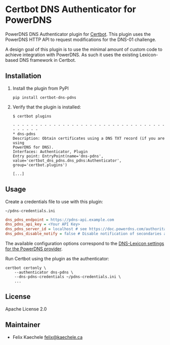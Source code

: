 # Certbot DNS Authenticator for PowerDNS

PowerDNS DNS Authenticator plugin for [Certbot](https://certbot.eff.org). This
plugin uses the PowerDNS HTTP API to request modifications for the DNS-01
challenge.

A design goal of this plugin is to use the minimal amount of custom code to
achieve integration with PowerDNS. As such it uses the existing Lexicon-based
DNS framework in Certbot.

## Installation

1. Install the plugin from PyPI

   ```shell
   pip install certbot-dns-pdns
   ```

2. Verify that the plugin is installed:

   ```shell
   $ certbot plugins

   - - - - - - - - - - - - - - - - - - - - - - - - - - - - - - - - - - - - - - - -
   * dns-pdns
   Description: Obtain certificates using a DNS TXT record (if you are using
   PowerDNS for DNS).
   Interfaces: Authenticator, Plugin
   Entry point: EntryPoint(name='dns-pdns',
   value='certbot_dns_pdns.dns_pdns:Authenticator', group='certbot.plugins')

   [...]
   ```

## Usage

Create a credentials file to use with this plugin:

`~/pdns-credentials.ini`

```ini
dns_pdns_endpoint = https://pdns-api.example.com
dns_pdns_api_key = <Your API Key>
dns_pdns_server_id = localhost # see https://doc.powerdns.com/authoritative/http-api/server.html
dns_pdns_disable_notify = false # Disable notification of secondaries after record changes
```

The available configuration options correspond to the
[DNS-Lexicon settings for the PowerDNS provider](https://dns-lexicon.readthedocs.io/en/latest/configuration_reference.html#powerdns).

Run Certbot using the plugin as the authenticator:

```shell
certbot certonly \
    --authenticator dns-pdns \
    --dns-pdns-credentials ~/pdns-credentials.ini \
    ...
```

## License

Apache License 2.0

## Maintainer

- Felix Kaechele <felix@kaechele.ca>
